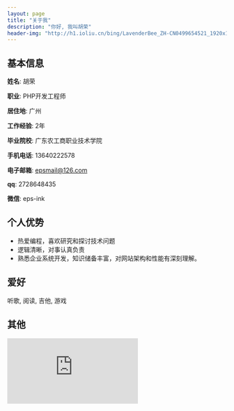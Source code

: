 ```yaml
---
layout: page
title: "关于我"
description: "你好, 我叫胡荣"
header-img: "http://h1.ioliu.cn/bing/LavenderBee_ZH-CN0499654521_1920x1080.jpg?imageslim"
---
```


## 基本信息

__姓名__: 胡荣

__职业__: PHP开发工程师

__居住地__: 广州

__工作经验__: 2年

__毕业院校__: 广东农工商职业技术学院

__手机电话__: 13640222578

__电子邮箱__: epsmail@126.com

__qq__: 2728648435

__微信__: eps-ink

## 个人优势
- 热爱编程，喜欢研究和探讨技术问题
- 逻辑清晰，对事认真负责
- 熟悉企业系统开发，知识储备丰富，对网站架构和性能有深刻理解。

## 爱好
听歌, 阅读, 吉他, 游戏

## 其他
[![bilibili][bilibiliIcon]][bilibiliLink]

[bilibiliIcon]: http://www.easyicon.net/api/resizeApi.php?id=1188649&size=32
[bilibiliLink]: https://space.bilibili.com/255717391
